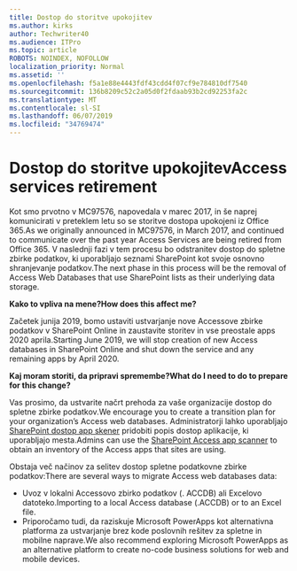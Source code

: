 ```yaml
---
title: Dostop do storitve upokojitev
ms.author: kirks
author: Techwriter40
ms.audience: ITPro
ms.topic: article
ROBOTS: NOINDEX, NOFOLLOW
localization_priority: Normal
ms.assetid: ''
ms.openlocfilehash: f5a1e88e4443fdf43cdd4f07cf9e784810df7540
ms.sourcegitcommit: 136b8209c52c2a05d0f2fdaab93b2cd92253fa2c
ms.translationtype: MT
ms.contentlocale: sl-SI
ms.lasthandoff: 06/07/2019
ms.locfileid: "34769474"
---
```

# <a name="access-services-retirement"></a><span data-ttu-id="2dd23-102">Dostop do storitve upokojitev</span><span class="sxs-lookup"><span data-stu-id="2dd23-102">Access services retirement</span></span>

<span data-ttu-id="2dd23-103">Kot smo prvotno v MC97576, napovedala v marec 2017, in še naprej komunicirati v preteklem letu so se storitve dostopa upokojeni iz Office 365.</span><span class="sxs-lookup"><span data-stu-id="2dd23-103">As we originally announced in MC97576, in March 2017, and continued to communicate over the past year Access Services are being retired from Office 365.</span></span> <span data-ttu-id="2dd23-104">V naslednji fazi v tem procesu bo odstranitev dostop do spletne zbirke podatkov, ki uporabljajo seznami SharePoint kot svoje osnovno shranjevanje podatkov.</span><span class="sxs-lookup"><span data-stu-id="2dd23-104">The next phase in this process will be the removal of Access Web Databases that use SharePoint lists as their underlying data storage.</span></span>

<span data-ttu-id="2dd23-105">**Kako to vpliva na mene?**</span><span class="sxs-lookup"><span data-stu-id="2dd23-105">**How does this affect me?**</span></span>

<span data-ttu-id="2dd23-106">Začetek junija 2019, bomo ustaviti ustvarjanje nove Accessove zbirke podatkov v SharePoint Online in zaustavite storitev in vse preostale apps 2020 aprila.</span><span class="sxs-lookup"><span data-stu-id="2dd23-106">Starting June 2019, we will stop creation of new Access databases in SharePoint Online and shut down the service and any remaining apps by April 2020.</span></span>

<span data-ttu-id="2dd23-107">**Kaj moram storiti, da pripravi spremembe?**</span><span class="sxs-lookup"><span data-stu-id="2dd23-107">**What do I need to do to prepare for this change?**</span></span>

<span data-ttu-id="2dd23-108">Vas prosimo, da ustvarite načrt prehoda za vaše organizacije dostop do spletne zbirke podatkov.</span><span class="sxs-lookup"><span data-stu-id="2dd23-108">We encourage you to create a transition plan for your organization’s Access web databases.</span></span> <span data-ttu-id="2dd23-109">Administratorji lahko uporabljajo [SharePoint dostop app skener](https://github.com/SharePoint/PnP-Tools/tree/master/Solutions/SharePoint.AccessApp.Scanner) pridobiti popis dostop aplikacije, ki uporabljajo mesta.</span><span class="sxs-lookup"><span data-stu-id="2dd23-109">Admins can use the [SharePoint Access app scanner](https://github.com/SharePoint/PnP-Tools/tree/master/Solutions/SharePoint.AccessApp.Scanner) to obtain an inventory of the Access apps that sites are using.</span></span> 

<span data-ttu-id="2dd23-110">Obstaja več načinov za selitev dostop spletne podatkovne zbirke podatkov:</span><span class="sxs-lookup"><span data-stu-id="2dd23-110">There are several ways to migrate Access web databases data:</span></span>

- <span data-ttu-id="2dd23-111">Uvoz v lokalni Accessovo zbirko podatkov (. ACCDB) ali Excelovo datoteko.</span><span class="sxs-lookup"><span data-stu-id="2dd23-111">Importing to a local Access database (.ACCDB) or to an Excel file.</span></span>
- <span data-ttu-id="2dd23-112">Priporočamo tudi, da raziskuje Microsoft PowerApps kot alternativna platforma za ustvarjanje brez kode poslovnih rešitev za spletne in mobilne naprave.</span><span class="sxs-lookup"><span data-stu-id="2dd23-112">We also recommend exploring Microsoft PowerApps as an alternative platform to create no-code business solutions for web and mobile devices.</span></span>